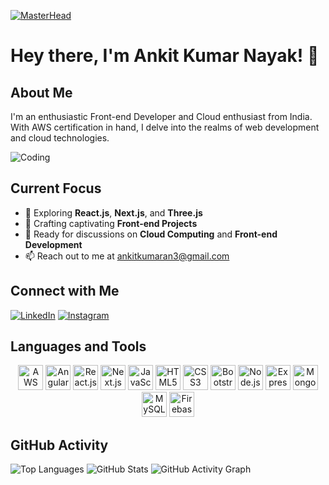 [![MasterHead](https://www.snexplores.org/wp-content/uploads/2023/02/1030_ChatGPT_feat.gif)](https://rishavchanda.io)

# Hey there, I'm Ankit Kumar Nayak! 👋

## About Me
I'm an enthusiastic Front-end Developer and Cloud enthusiast from India. With AWS certification in hand, I delve into the realms of web development and cloud technologies.

![Coding](https://media.giphy.com/media/13HgwGsXF0aiGY/giphy.gif)

## Current Focus
- 🌱 Exploring **React.js**, **Next.js**, and **Three.js**
- 🔭 Crafting captivating **Front-end Projects**
- 💬 Ready for discussions on **Cloud Computing** and **Front-end Development**
- 📫 Reach out to me at [ankitkumaran3@gmail.com](mailto:ankitkumaran3@gmail.com)

## Connect with Me
[![LinkedIn](https://img.icons8.com/color/48/000000/linkedin.png)](https://www.linkedin.com/in/ankit-kumar-nayak-2591171b5/)
[![Instagram](https://img.icons8.com/color/48/000000/instagram-new.png)](https://www.instagram.com/ankitkumaran3)

## Languages and Tools
<p align="center">
  <img src="https://docs.amplify.aws/assets/logo-dark.svg" alt="AWS Amplify" width="40" height="40" />
  <img src="https://angular.io/assets/images/logos/angular/angular.svg" alt="Angular" width="40" height="40" />
  <img src="https://cdn.worldvectorlogo.com/logos/react.svg" alt="React.js" width="40" height="40" />
  <img src="https://cdn.worldvectorlogo.com/logos/nextjs-3.svg" alt="Next.js" width="40" height="40" />
  <img src="https://img.icons8.com/color/48/000000/javascript.png" alt="JavaScript" width="40" height="40" />
  <img src="https://img.icons8.com/color/48/000000/html-5.png" alt="HTML5" width="40" height="40" />
  <img src="https://img.icons8.com/color/48/000000/css3.png" alt="CSS3" width="40" height="40" />
  <img src="https://img.icons8.com/color/48/000000/bootstrap.png" alt="Bootstrap" width="40" height="40" />
  <img src="https://img.icons8.com/color/48/000000/nodejs.png" alt="Node.js" width="40" height="40" />
  <img src="https://img.icons8.com/color/48/000000/express.png" alt="Express.js" width="40" height="40" />
  <img src="https://img.icons8.com/color/48/000000/mongodb.png" alt="MongoDB" width="40" height="40" />
  <img src="https://img.icons8.com/color/48/000000/mysql.png" alt="MySQL" width="40" height="40" />
  <img src="https://img.icons8.com/color/48/000000/firebase.png" alt="Firebase" width="40" height="40" />
</p>

## GitHub Activity
![Top Languages](https://github-readme-stats.vercel.app/api/top-langs/?username=ankitkumaran3&layout=compact)
![GitHub Stats](https://github-readme-stats.vercel.app/api?username=ankitkumaran3&show_icons=true)
![GitHub Activity Graph](https://github-readme-streak-stats.herokuapp.com/?user=ankitkumaran3)
